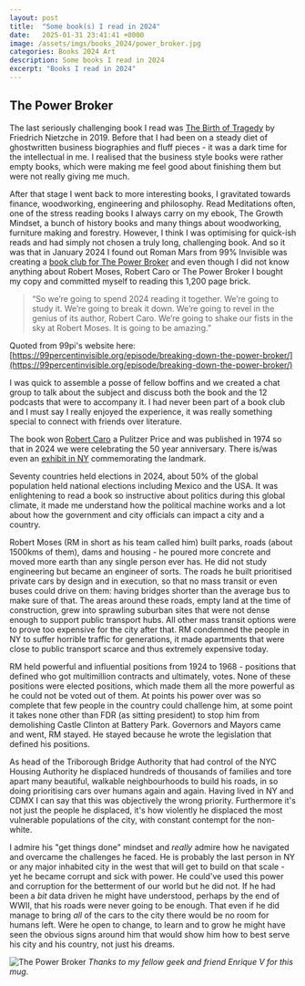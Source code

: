 ```yaml
---
layout: post
title:  "Some book(s) I read in 2024"
date:   2025-01-31 23:41:41 +0000
image: /assets/imgs/books_2024/power_broker.jpg
categories: Books 2024 Art
description: Some books I read in 2024
excerpt: "Books I read in 2024"
---
```


## The Power Broker

The last seriously challenging book I read was [The Birth of Tragedy](https://en.wikipedia.org/wiki/The_Birth_of_Tragedy) by Friedrich Nietzche in 2019. Before that I had been on a steady diet of ghostwritten business biographies and fluff pieces - it was a dark time for the intellectual in me. I realised that the business style books were rather empty books, which were making me feel good about finishing them but were not really giving me much.

After that stage I went back to more interesting books, I gravitated towards finance, woodworking, engineering and philosophy. Read Meditations often, one of the stress reading books I always carry on my ebook, The Growth Mindset, a bunch of history books and many things about woodworking, furniture making and forestry. However, I think I was optimising for quick-ish reads and had simply not chosen a truly long, challenging book. And so it was that in January 2024 I found out Roman Mars from 99% Invisible was creating a [book club for The Power Broker](https://99percentinvisible.org/episode/breaking-down-the-power-broker/) and even though I did not know anything about Robert Moses, Robert Caro or The Power Broker I bought my copy and committed myself to reading this 1,200 page brick.

> “So we’re going to spend 2024 reading it together. We’re going to study it. We’re going to break it down. We’re going to revel in the genius of its author, Robert Caro. We’re going to shake our fists in the sky at Robert Moses. It is going to be amazing.”

Quoted from 99pi's website here: [https://99percentinvisible.org/episode/breaking-down-the-power-broker/](https://99percentinvisible.org/episode/breaking-down-the-power-broker/)

I was quick to assemble a posse of fellow boffins and we created a chat group to talk about the subject and discuss both the book and the 12 podcasts that were to accompany it. I had never been part of a book club and I must say I really enjoyed the experience, it was really something special to connect with friends over literature.

<!-- NY has been a special city for me since at some point I used to travel to and from NY for work, I was there about 1/3rd of my time from 2017 to late 2018. I spent Fridays at the [Village Vanguard](https://villagevanguard.com), ran across the Brooklyn and Manhattan bridge for neat 20ks and enjoyed getting to know specialty coffee around Brooklyn and LIC. -->

The book won [Robert Caro](https://en.wikipedia.org/wiki/Robert_Caro) a Pulitzer Price and was published in 1974 so that in 2024 we were celebrating the 50 year anniversary. There is/was even an [exhibit in NY](https://www.nyhistory.org/exhibitions/robert-caros-the-power-broker-at-50) commemorating the landmark.

Seventy countries held elections in 2024, about 50% of the global population held national elections including Mexico and the USA. It was enlightening to read a book so instructive about politics during this global climate, it made me understand how the political machine works and a lot about how the government and city officials can impact a city and a country.

Robert Moses (RM in short as his team called him) built parks, roads (about 1500kms of them), dams and housing - he poured more concrete and moved more earth than any single person ever has. He did not study engineering but became an engineer of sorts. The roads he built prioritised private cars by design and in execution, so that no mass transit or even buses could  drive on them: having bridges shorter than the average bus to make sure of that. The areas around these roads, empty land at the time of construction, grew into sprawling suburban sites that were not dense enough to support public transport hubs. All other mass transit options were to prove too expensive for the city after that. RM condemned the people in NY to suffer horrible traffic for generations, it made apartments that were close to public transport scarce and thus extremely expensive today.

RM held powerful and influential positions from 1924 to 1968 - positions that defined who got multimillion contracts and ultimately, votes. None of these positions were elected positions, which made them all the more powerful as he could not be voted out of them. At points his power over was so complete that few people in the country could challenge him, at some point it takes none other than FDR (as sitting president) to stop him from demolishing Castle Clinton at Battery Park. Governors and Mayors came and went, RM stayed. He stayed because he wrote the legislation that defined his positions.

As head of the Triborough Bridge Authority that had control of the NYC Housing Authority he displaced hundreds of thousands of families and tore apart many beautiful, walkable neighbourhoods to build his roads, in so doing prioritising cars over humans again and again. Having lived in NY and CDMX I can say that this was objectively the wrong priority. Furthermore it's not just the people he displaced, it's how violently he displaced the most vulnerable populations of the city, with constant contempt for the non-white.

I admire his "get things done" mindset and _really_ admire how he navigated and overcame the challenges he faced. He is probably the last person in NY or any major inhabited city in the west that will get to build on that scale - yet he became corrupt and sick with power. He could've used this power and corruption for the betterment of our world but he did not. If he had been a _bit_ data driven he might have understood, perhaps by the end of WWII, that his roads were never going to be enough. That even if he did manage to bring _all_ of the cars to the city there would be no room for humans left. Were he open to change, to learn and to grow he might have seen the obvious signs around him that would show him how to best serve his city and his country, not just his dreams.

![The Power Broker](/assets/imgs/books_2024/power_broker.jpg)
*Thanks to my fellow geek and friend Enrique V for this mug.*
